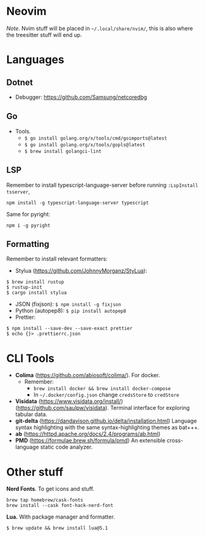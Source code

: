 # Neovim

*Note*. Nvim stuff will be placed in `~/.local/share/nvim/`, this is also where the treesitter stuff will end up.

# Languages

## Dotnet
- Debugger: https://github.com/Samsung/netcoredbg

## Go
- Tools. 
    - `$ go install golang.org/x/tools/cmd/goimports@latest`
    - `$ go install golang.org/x/tools/gopls@latest`
    - `$ brew install golangci-lint`

## LSP
Remember to install typescript-language-server before running `:LspInstall tsserver`,
```
npm install -g typescript-language-server typescript
```
Same for pyright:
```
npm i -g pyright
```

## Formatting
Remember to install relevant formatters:
- Stylua (https://github.com/JohnnyMorganz/StyLua):
```
$ brew install rustup
$ rustup-init
$ cargo install stylua
```
- JSON (fixjson): `$ npm install -g fixjson`
- Python (autopep8): `$ pip install autopep8`
- Prettier: 
```
$ npm install --save-dev --save-exact prettier
$ echo {}> .prettierrc.json
```

# CLI Tools
- **Colima** (https://github.com/abiosoft/colima/). For docker.
    - Remember: 
        - `brew install docker && brew install docker-compose`
        - In `~/.docker/config.json` change `credsStore` to `credStore`
- **Visidata** (https://www.visidata.org/install/) (https://github.com/saulpw/visidata). Terminal interface for exploring tabular data.
- **git-delta** (https://dandavison.github.io/delta/installation.html) Language syntax highlighting with the same syntax-highlighting themes as bat+++.
- **ab** (https://httpd.apache.org/docs/2.4/programs/ab.html)
- **PMD** (https://formulae.brew.sh/formula/pmd) An extensible cross-language static code analyzer.

# Other stuff
**Nerd Fonts**. To get icons and stuff.
```
brew tap homebrew/cask-fonts
brew install --cask font-hack-nerd-font
```

**Lua.** 
With package manager and formatter.
```
$ brew update && brew install lua@5.1
```
